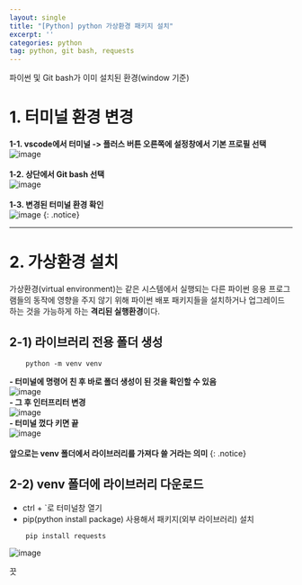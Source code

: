 ```yaml
---
layout: single
title: "[Python] python 가상환경 패키지 설치"
excerpt: ''
categories: python
tag: python, git bash, requests
---
```


파이썬 및 Git bash가 이미 설치된 환경(window 기준)

# 1. 터미널 환경 변경
>
**1-1. vscode에서 터미널 -> 플러스 버튼 오른쪽에 설정창에서 기본 프로필 선택**
<br>
![image](https://user-images.githubusercontent.com/87356533/215966932-0f2457df-f083-4480-a929-b9039442de16.png)
<br><br>
**1-2. 상단에서 Git bash 선택**
<br>
![image](https://user-images.githubusercontent.com/87356533/215967935-2ed70276-f1a8-4cea-bb45-96eeb2fddb65.png) 
<br><br>
**1-3. 변경된 터미널 환경 확인**
<br>
![image](https://user-images.githubusercontent.com/87356533/215968291-fc025427-9772-4c68-8c7d-b54ea4d681f0.png)
{: .notice}

-------------------------------

# 2. 가상환경 설치
가상환경(virtual environment)는 같은 시스템에서 실행되는 다른 파이썬 응용 프로그램들의 동작에 영향을 주지 않기 위해 파이썬 배포 패키지들을 설치하거나 업그레이드 하는 것을 가능하게 하는 **격리된 실행환경**이다.

## 2-1) 라이브러리 전용 폴더 생성
```
    python -m venv venv
```
>
**- 터미널에 명령어 친 후 바로 폴더 생성이 된 것을 확인할 수 있음**<br>
![image](https://user-images.githubusercontent.com/87356533/215969127-365626a1-c1ce-4fb6-8899-de2353dce239.png)
<br>
**- 그 후 인터프리터 변경**<br>
![image](https://user-images.githubusercontent.com/87356533/215969781-a7365c3c-852d-48ce-bc09-d5e5d1ccde02.png)
<br>
**- 터미널 껐다 키면 끝**<br>
![image](https://user-images.githubusercontent.com/87356533/215969984-20609c38-483a-4072-b562-5007155ca883.png)
<br><br>
**앞으로는 venv 폴더에서 라이브러리를 가져다 쓸 거라는 의미**
{: .notice}


## 2-2) venv 폴더에 라이브러리 다운로드
- ctrl + `로 터미널창 열기
- pip(python install package) 사용해서 패키지(외부 라이브러리) 설치

```
    pip install requests
```

![image](https://user-images.githubusercontent.com/87356533/215971181-2cecb964-3bc4-4d2f-a096-302a38c8f5f5.png)

끗
